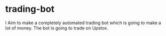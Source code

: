 # trading-bot
I Aim to make a completely automated trading bot which is going to make a lot of money.
The bot is going to trade on Upstox.
